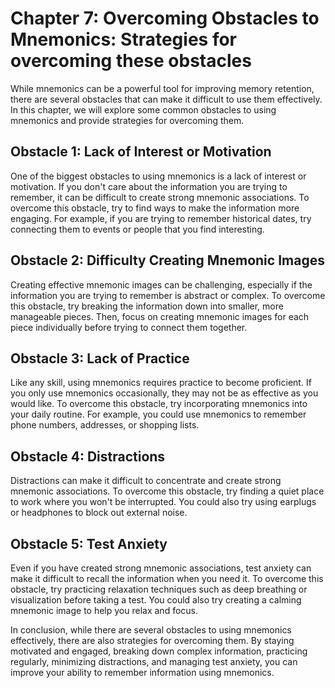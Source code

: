 Chapter 7: Overcoming Obstacles to Mnemonics: Strategies for overcoming these obstacles
=======================================================================================

While mnemonics can be a powerful tool for improving memory retention, there are several obstacles that can make it difficult to use them effectively. In this chapter, we will explore some common obstacles to using mnemonics and provide strategies for overcoming them.

Obstacle 1: Lack of Interest or Motivation
------------------------------------------

One of the biggest obstacles to using mnemonics is a lack of interest or motivation. If you don't care about the information you are trying to remember, it can be difficult to create strong mnemonic associations. To overcome this obstacle, try to find ways to make the information more engaging. For example, if you are trying to remember historical dates, try connecting them to events or people that you find interesting.

Obstacle 2: Difficulty Creating Mnemonic Images
-----------------------------------------------

Creating effective mnemonic images can be challenging, especially if the information you are trying to remember is abstract or complex. To overcome this obstacle, try breaking the information down into smaller, more manageable pieces. Then, focus on creating mnemonic images for each piece individually before trying to connect them together.

Obstacle 3: Lack of Practice
----------------------------

Like any skill, using mnemonics requires practice to become proficient. If you only use mnemonics occasionally, they may not be as effective as you would like. To overcome this obstacle, try incorporating mnemonics into your daily routine. For example, you could use mnemonics to remember phone numbers, addresses, or shopping lists.

Obstacle 4: Distractions
------------------------

Distractions can make it difficult to concentrate and create strong mnemonic associations. To overcome this obstacle, try finding a quiet place to work where you won't be interrupted. You could also try using earplugs or headphones to block out external noise.

Obstacle 5: Test Anxiety
------------------------

Even if you have created strong mnemonic associations, test anxiety can make it difficult to recall the information when you need it. To overcome this obstacle, try practicing relaxation techniques such as deep breathing or visualization before taking a test. You could also try creating a calming mnemonic image to help you relax and focus.

In conclusion, while there are several obstacles to using mnemonics effectively, there are also strategies for overcoming them. By staying motivated and engaged, breaking down complex information, practicing regularly, minimizing distractions, and managing test anxiety, you can improve your ability to remember information using mnemonics.

